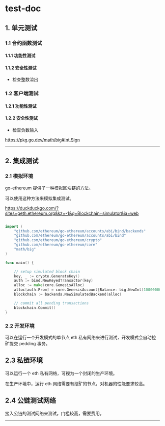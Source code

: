 # test-doc


## 1. 单元测试

### 1.1 合约函数测试

#### 1.1.1 功能性测试


#### 1.1.2 安全性测试

- 检查整数溢出


### 1.2 客户端测试

#### 1.2.1 功能性测试


#### 1.2.2 安全性测试

- 检查负数输入

https://pkg.go.dev/math/big#Int.Sign

------------------------------

## 2. 集成测试

### 2.1 模拟环境

go-ethereum 提供了一种模拟区块链的方法。

可以使用这种方法来模拟集成测试。

https://duckduckgo.com/?sites=geth.ethereum.org&kz=-1&q=Blockchain+simulator&ia=web

```go

import (
	"github.com/ethereum/go-ethereum/accounts/abi/bind/backends"
	"github.com/ethereum/go-ethereum/accounts/abi/bind"
	"github.com/ethereum/go-ethereum/crypto"
	"github.com/ethereum/go-ethereum/core"
	"math/big"
)

func main() {

    // setup simulated block chain
	key, _ := crypto.GenerateKey()
	auth := bind.NewKeyedTransactor(key)
	alloc := make(core.GenesisAlloc)
	alloc[auth.From] = core.GenesisAccount{Balance: big.NewInt(1000000000)}
	blockchain := backends.NewSimulatedBackend(alloc)

    // commit all pending transactions
	blockchain.Commit()
}

```

### 2.2 开发环境

可以在运行一个开发模式的单节点 eth 私有网络来进行测试，开发模式会自动挖矿提交 pedding 事务。



## 2.3 私链环境


可以运行一个 eth 私有网络，可视为一个封闭的生产环境。

在生产环境中，运行 eth 网络需要有挖矿的节点，对机器的性能要求较高。


## 2.4 公链测试网络


接入公链的测试网络来测试，门槛较高，需要费用。


------------------------------





